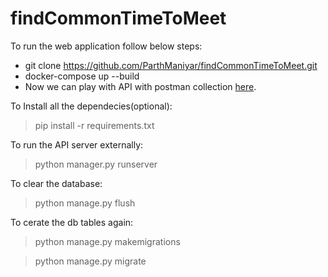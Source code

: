 # findCommonTimeToMeet
To run the web application follow below steps:
* git clone https://github.com/ParthManiyar/findCommonTimeToMeet.git
* docker-compose up --build
* Now we can play with API with postman collection [here](https://www.getpostman.com/collections/27bf85ab792836876e44 "Title").

To Install all the dependecies(optional):
> pip install -r requirements.txt

To run the API server externally:
> python manager.py runserver

To clear the database:
> python manage.py flush

To cerate the db tables again:
> python manage.py makemigrations

> python manage.py migrate


  
